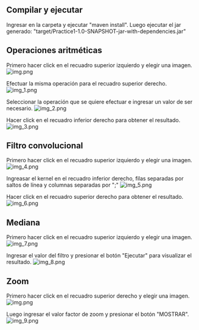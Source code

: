 ## Compilar y ejecutar
Ingresar en la carpeta y ejecutar "maven install".
Luego ejecutar el jar generado: "target/Practice1-1.0-SNAPSHOT-jar-with-dependencies.jar"

## Operaciones aritméticas

Primero hacer click en el recuadro superior izquierdo y elegir una imagen.
![img.png](images%2Fimg.png)

Efectuar la misma operación para el recuadro superior derecho.
![img_1.png](images%2Fimg_1.png)

Seleccionar la operación que se quiere efectuar e ingresar un valor de ser necesario.
![img_2.png](images%2Fimg_2.png)

Hacer click en el recuadro inferior derecho para obtener el resultado.
![img_3.png](images%2Fimg_3.png)

## Filtro convolucional

Primero hacer click en el recuadro superior izquierdo y elegir una imagen.
![img_4.png](images%2Fimg_4.png)

Ingreasar el kernel en el recuadro inferior derecho, filas separadas por saltos de línea y columnas separadas por ";"
![img_5.png](images%2Fimg_5.png)

Hacer click en el recuadro superior derecho para obtener el resultado.
![img_6.png](images%2Fimg_6.png)

## Mediana
Primero hacer click en el recuadro superior izquierdo y elegir una imagen.
![img_7.png](images%2Fimg_7.png)

Ingresar el valor del filtro y presionar el botón "Ejecutar" para visualizar el resultado.
![img_8.png](images%2Fimg_8.png)

## Zoom
Primero hacer click en el recuadro superior derecho y elegir una imagen.
![img.png](img.png)

Luego ingresar el valor factor de zoom y presionar el botón "MOSTRAR".
![img_9.png](images%2Fimg_9.png)